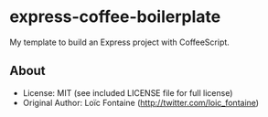 express-coffee-boilerplate
=====
My template to build an Express project with CoffeeScript.

About
-----
* License:           MIT (see included LICENSE file for full license)
* Original Author:   Loïc Fontaine (http://twitter.com/loic_fontaine)
